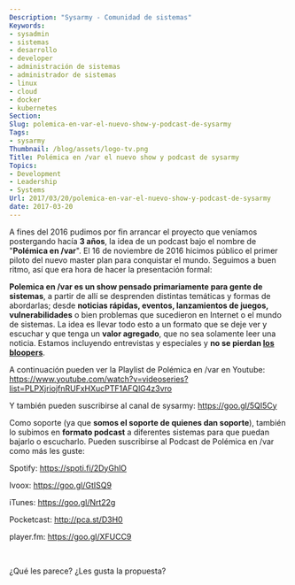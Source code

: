 ```yaml
---
Description: "Sysarmy - Comunidad de sistemas"
Keywords:
- sysadmin 
- sistemas
- desarrollo
- developer
- administración de sistemas
- administrador de sistemas
- linux
- cloud
- docker
- kubernetes
Section: 
Slug: polemica-en-var-el-nuevo-show-y-podcast-de-sysarmy
Tags:
- sysarmy
Thumbnail: /blog/assets/logo-tv.png
Title: Polémica en /var el nuevo show y podcast de sysarmy
Topics:
- Development
- Leadership
- Systems
Url: 2017/03/20/polemica-en-var-el-nuevo-show-y-podcast-de-sysarmy
date: 2017-03-20
---
```


<p>A fines del 2016 pudimos por fin arrancar el proyecto que veníamos postergando hacía <strong>3 años</strong>, la idea de un podcast bajo el nombre de "<strong>Polémica en /var</strong>". El 16 de noviembre de 2016 hicimos público el primer piloto del nuevo master plan para conquistar el mundo. Seguimos a buen ritmo, así que era hora de hacer la presentación formal:</p>
<p><strong>Polemica en /var es un show pensado primariamente para gente de sistemas</strong>, a partir de allí se desprenden distintas temáticas y formas de abordarlas; desde <strong>noticias rápidas, eventos, lanzamientos de juegos, vulnerabilidades</strong> o bien problemas que sucedieron en Internet o el mundo de sistemas. La idea es llevar todo esto a un formato que se deje ver y escuchar y que tenga un <strong>valor agregado</strong>, que no sea solamente leer una noticia. Estamos incluyendo entrevistas y especiales y <strong>no se pierdan <a href="https://www.youtube.com/watch?v=xsYcYAc40u0">los bloopers</a></strong>.</p>
<p>A continuación pueden ver la Playlist de Polémica en /var en Youtube:<br />
<a href="https://www.youtube.com/watch?v=videoseries?list=PLPXjriojfnRUFxHXucPTF1AFQlG4z3vro">https://www.youtube.com/watch?v=videoseries?list=PLPXjriojfnRUFxHXucPTF1AFQlG4z3vro</a>
<p>Y también pueden suscribirse al canal de sysarmy: <a href="https://goo.gl/5QI5Cy">https://goo.gl/5QI5Cy</a></p>
<p>Como soporte (ya que <strong>somos el soporte de quienes dan soporte</strong>), también lo subimos en <strong>formato podcast</strong> a diferentes sistemas para que puedan bajarlo o escucharlo. Pueden<span style="font-weight:400;"> suscribirse al Podcast de Polémica en /var como más les guste:</span></p>
<p><span style="font-weight:400;">Spotify: </span><a href="https://spoti.fi/2DyGhlO"><span style="font-weight:400;">https://spoti.fi/2DyGhlO</span></a></p>
<p><span style="font-weight:400;">Ivoox: </span><a href="https://goo.gl/GtISQ9"><span style="font-weight:400;">https://goo.gl/GtISQ9</span></a></p>
<p><span style="font-weight:400;">iTunes: </span><a href="https://goo.gl/Nrt22g"><span style="font-weight:400;">https://goo.gl/Nrt22g</span></a></p>
<p><span style="font-weight:400;">Pocketcast: </span><a href="http://pca.st/D3H0"><span style="font-weight:400;">http://pca.st/D3H0</span></a></p>
<p><span style="font-weight:400;">player.fm: </span><a href="https://goo.gl/XFUCC9"><span style="font-weight:400;">https://goo.gl/XFUCC9</span></a></p>
<p>&nbsp;</p>
<p>¿Qué les parece? ¿Les gusta la propuesta?</p>
